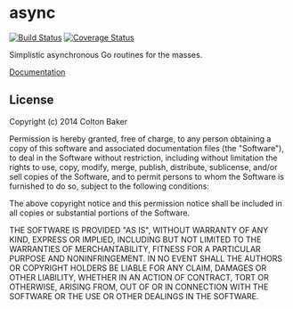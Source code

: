 # async

[![Build Status](https://drone.io/github.com/Southern/async/status.png)](https://drone.io/github.com/Southern/async/latest) [![Coverage Status](https://coveralls.io/repos/Southern/async/badge.png?branch=master)](https://coveralls.io/r/Southern/async?branch=master)

Simplistic asynchronous Go routines for the masses.

[Documentation](https://godoc.org/github.com/Southern/async)

## License
Copyright (c) 2014 Colton Baker

Permission is hereby granted, free of charge, to any person obtaining a copy of this software and associated documentation files (the "Software"), to deal in the Software without restriction, including without limitation the rights to use, copy, modify, merge, publish, distribute, sublicense, and/or sell copies of the Software, and to permit persons to whom the Software is furnished to do so, subject to the following conditions:

The above copyright notice and this permission notice shall be included in all copies or substantial portions of the Software.

THE SOFTWARE IS PROVIDED "AS IS", WITHOUT WARRANTY OF ANY KIND, EXPRESS OR IMPLIED, INCLUDING BUT NOT LIMITED TO THE WARRANTIES OF MERCHANTABILITY, FITNESS FOR A PARTICULAR PURPOSE AND NONINFRINGEMENT. IN NO EVENT SHALL THE AUTHORS OR COPYRIGHT HOLDERS BE LIABLE FOR ANY CLAIM, DAMAGES OR OTHER LIABILITY, WHETHER IN AN ACTION OF CONTRACT, TORT OR OTHERWISE, ARISING FROM, OUT OF OR IN CONNECTION WITH THE SOFTWARE OR THE USE OR OTHER DEALINGS IN THE SOFTWARE.
